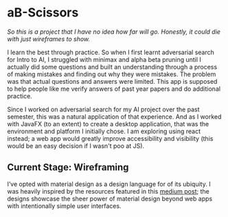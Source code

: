 # aB-Scissors

_So this is a project that I have no idea how far will go. Honestly, it could die with just wireframes to show._

I learn the best through practice. So when I first learnt adversarial search for Intro to AI, I struggled with minimax and alpha beta pruning until I actually did some questions and built an understanding through a process of making mistakes and finding out why they were mistakes. The problem was that actual questions and answers were limited. This app is supposed to help people like me verify answers of past year papers and do additional practice.

Since I worked on adversarial search for my AI project over the past semester, this was a natural application of that experience. And as I worked with JavaFX (to an extent) to create a desktop application, that was the environment and platform I initially chose. I am exploring using react instead; a web app would greatly improve accessibility and visibility (this would be an easy decision if I wasn't poo at JS).

## Current Stage: Wireframing
I’ve opted with material design as a design language for of its ubiquity. I was heavily inspired by the resources featured in this [medium post](https://medium.com/@kamushken/material-design-for-desktop-cdb74ce54a04); the designs showcase the sheer power of material design beyond web apps with intentionally simple user interfaces.
